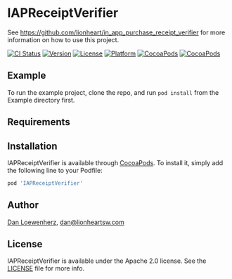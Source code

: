 # IAPReceiptVerifier

See https://github.com/lionheart/in_app_purchase_receipt_verifier for more information on how to use this project.

[![CI Status](http://img.shields.io/travis/lionheart/IAPReceiptVerifier.svg?style=flat)](https://travis-ci.org/lionheart/IAPReceiptVerifier)
[![Version](https://img.shields.io/cocoapods/v/IAPReceiptVerifier.svg?style=flat)](http://cocoapods.org/pods/IAPReceiptVerifier)
[![License](https://img.shields.io/cocoapods/l/IAPReceiptVerifier.svg?style=flat)](http://cocoapods.org/pods/IAPReceiptVerifier)
[![Platform](https://img.shields.io/cocoapods/p/IAPReceiptVerifier.svg?style=flat)](http://cocoapods.org/pods/IAPReceiptVerifier)
[![CocoaPods](https://img.shields.io/cocoapods/dt/IAPReceiptVerifier.svg?style=flat)](https://cocoapods.org/pods/IAPReceiptVerifier)
[![CocoaPods](https://img.shields.io/cocoapods/dm/IAPReceiptVerifier.svg?style=flat)](https://cocoapods.org/pods/IAPReceiptVerifier)

## Example

To run the example project, clone the repo, and run `pod install` from the Example directory first.

## Requirements

## Installation

IAPReceiptVerifier is available through [CocoaPods](http://cocoapods.org). To install it, simply add the following line to your Podfile:

```ruby
pod 'IAPReceiptVerifier'
```

## Author

[Dan Loewenherz](https://github.com/dlo), dan@lionheartsw.com

## License

IAPReceiptVerifier is available under the Apache 2.0 license. See the [LICENSE](LICENSE) file for more info.

